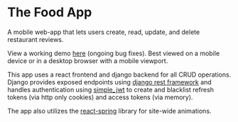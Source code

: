 # The Food App

A mobile web-app that lets users create, read, update, and delete restaurant reviews.

View a working demo [here](https://the-django-food-app.herokuapp.com/) (ongoing bug fixes). Best viewed on a mobile device or in a desktop browser with a mobile viewport. 

This app uses a react frontend and django backend for all CRUD operations. Django provides exposed 
endpoints using [django rest framework](https://www.django-rest-framework.org/) and handles 
authentication using [simple_jwt](https://django-rest-framework-simplejwt.readthedocs.io/en/latest/)
to create and blacklist refresh tokens (via http only cookies) and access tokens (via memory).

The app also utilizes the [react-spring](https://react-spring.dev/) library for site-wide animations. 

